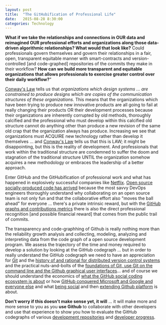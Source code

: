 ```yaml
---
layout: post
title:  "The GitHubification of Professional Life"
date:   2015-08-28 8:30:00
categories: Technology
---
```

**What if we take the relationships and connections in OUR data and reimagined OUR professional efforts and organizations along those data-driven algorithmic relationships? What would that look like?** Could professionals govern themselves and govern their relationships in a fair, open, transparent equitable manner with smart-contracts and version-controlled [and code-graphed] repositories of the commits they make in their workflow? **How can we build more transparent and equitable organizations that allows professionals to exercise greater control over their daily workflow?**"

[Conway's Law](https://en.wikipedia.org/wiki/Conway%27s_law) tells us that *organizations which design systems ... are constrained to produce designs which are copies of the communication structures of these organizations.*  This means that the organizations which have been trying to produce new innovative products are all going to fail at really changing their products OR their development processes because their organizations are inherently corrupted by old methods, thoroughly calcified and the professional who must develop within this calcified old structure cannot do anything other than produce a new revision of the same old crap that the organization always has produce. Increasing we see that organizations must ACQUIRE new technology rather than develop it themselves ... and [Conway's Law](https://en.wikipedia.org/wiki/Conway%27s_law) tells us that this is LAW; it might be disappointing, but this is the reality of development.  And professionals that work within the traditional structure are condemned to suffer the doom and stagnation of the traditional structure UNTIL the organization somehow acquires a new methodology or embraces the leadership of a better approach.

Enter GitHub and the GitHubification of professional work and what has happened in explosively successful companies like [Netflix](http://techblog.netflix.com/). [Open source socially-produced code has arrived](http://www.wired.com/2015/03/github-conquered-google-microsoft-everyone-else/) because the most savvy DevOps engineers thoroughly understand why collaborating on an open source team is not only fun and that the collaborative effort also "moves the ball ahead" for everyone ... there's a private intrinsic reward, but with the [GitHub graphs and contributions metrics](https://help.github.com/categories/graphs-and-contributions/) there is also the direct professional recognition [and possible financial reward] that comes from the public trail of commits.

The transparency and code-graphhing of Github is really nothing more than the reliability growth analysis and collecting, modeling, analyzing and interpreting data from the code graph of a open source development program.  We assess the trajectory of the time and money required to develop a solution by looking at the GitHub codegraph ... but in order to really understand the GitHub codegraph we need to have an appreciation for [Git](https://en.wikipedia.org/wiki/Git_(software)) and the [history of and rational for distributed version control systems](https://en.wikipedia.org/wiki/Git_(software)) and the practical nuts-and-bolts of the [foundations of Git, use Git on the command line and the Github graphical user interfaces](https://youtu.be/FyfwLX4HAxM?list=PLg7s6cbtAD15G8lNyoaYDuKZSKyJrgwB-)... and of course we should understand the economics of [what the GitHub social coding ecosystem is about](https://www.quora.com/What-makes-GitHub-such-an-important-and-strategic-web-property) or how [GitHub conquered Microsoft and Google and everyone else](http://www.wired.com/2015/03/github-conquered-google-microsoft-everyone-else/) and what [being social](https://help.github.com/articles/be-social/) and then [extending Github platform](https://developer.github.com/program/) is about.  

**Don't worry if this doesn't make sense yet, it will** ... it will make more and more sense to you as you **use Github** to collaborate with other developers and use that experience to show you how to evaluate the GitHub codegraphs of various [development repositories](https://help.github.com/articles/about-repository-graphs/) and [developer progress](https://help.github.com/articles/viewing-contributions-on-your-profile-page/). 
